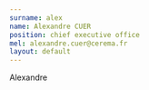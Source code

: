 ```yaml
---
surname: alex
name: Alexandre CUER
position: chief executive office
mel: alexandre.cuer@cerema.fr
layout: default
---
```

Alexandre 
